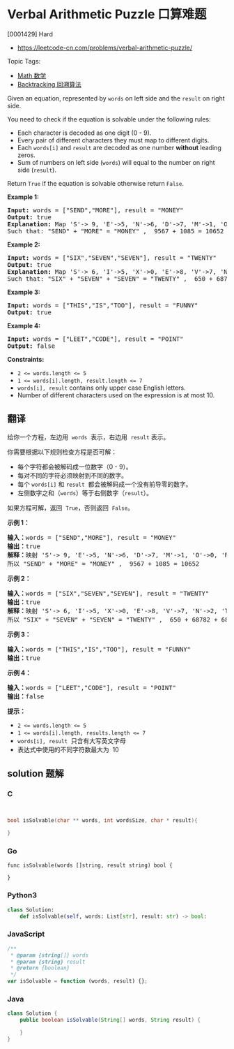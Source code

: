 # Verbal Arithmetic Puzzle 口算难题

[0001429] Hard

- https://leetcode-cn.com/problems/verbal-arithmetic-puzzle/

Topic Tags:

- [Math 数学](https://leetcode-cn.com/tag/math/)
- [Backtracking 回溯算法](https://leetcode-cn.com/tag/backtracking/)

Given an equation, represented by `words` on left side and the `result` on right side.

You need to check if the equation is solvable under the following rules:

- Each character is decoded as one digit (0 - 9).
- Every pair of different characters they must map to different digits.
- Each `words[i]` and `result` are decoded as one number **without** leading zeros.
- Sum of numbers on left side (`words`) will equal to the number on right side (`result`).

Return `True` if the equation is solvable otherwise return `False`.

**Example 1:**

<pre><strong>Input:</strong> words = ["SEND","MORE"], result = "MONEY"
<strong>Output:</strong> true
<strong>Explanation:</strong> Map 'S'-&gt; 9, 'E'-&gt;5, 'N'-&gt;6, 'D'-&gt;7, 'M'-&gt;1, 'O'-&gt;0, 'R'-&gt;8, 'Y'-&gt;'2'
Such that: "SEND" + "MORE" = "MONEY" ,  9567 + 1085 = 10652</pre>

**Example 2:**

<pre><strong>Input:</strong> words = ["SIX","SEVEN","SEVEN"], result = "TWENTY"
<strong>Output:</strong> true
<strong>Explanation:</strong> Map 'S'-&gt; 6, 'I'-&gt;5, 'X'-&gt;0, 'E'-&gt;8, 'V'-&gt;7, 'N'-&gt;2, 'T'-&gt;1, 'W'-&gt;'3', 'Y'-&gt;4
Such that: "SIX" + "SEVEN" + "SEVEN" = "TWENTY" ,  650 + 68782 + 68782 = 138214</pre>

**Example 3:**

<pre><strong>Input:</strong> words = ["THIS","IS","TOO"], result = "FUNNY"
<strong>Output:</strong> true
</pre>

**Example 4:**

<pre><strong>Input:</strong> words = ["LEET","CODE"], result = "POINT"
<strong>Output:</strong> false
</pre>

**Constraints:**

- `2 <= words.length <= 5`
- `1 <= words[i].length, result.length <= 7`
- `words[i], result` contains only upper case English letters.
- Number of different characters used on the expression is at most 10.

## 翻译

给你一个方程，左边用  `words`  表示，右边用  `result` 表示。

你需要根据以下规则检查方程是否可解：

- 每个字符都会被解码成一位数字（0 - 9）。
- 每对不同的字符必须映射到不同的数字。
- 每个 `words[i]` 和 `result`  都会被解码成一个没有前导零的数字。
- 左侧数字之和（`words`）等于右侧数字（`result`）。

如果方程可解，返回  `True`，否则返回  `False`。

**示例 1：**

<pre><strong>输入：</strong>words = ["SEND","MORE"], result = "MONEY"
<strong>输出：</strong>true
<strong>解释：</strong>映射 'S'-&gt; 9, 'E'-&gt;5, 'N'-&gt;6, 'D'-&gt;7, 'M'-&gt;1, 'O'-&gt;0, 'R'-&gt;8, 'Y'-&gt;'2'
所以 "SEND" + "MORE" = "MONEY" ,  9567 + 1085 = 10652</pre>

**示例 2：**

<pre><strong>输入：</strong>words = ["SIX","SEVEN","SEVEN"], result = "TWENTY"
<strong>输出：</strong>true
<strong>解释：</strong>映射 'S'-&gt; 6, 'I'-&gt;5, 'X'-&gt;0, 'E'-&gt;8, 'V'-&gt;7, 'N'-&gt;2, 'T'-&gt;1, 'W'-&gt;'3', 'Y'-&gt;4
所以 "SIX" + "SEVEN" + "SEVEN" = "TWENTY" ,  650 + 68782 + 68782 = 138214</pre>

**示例 3：**

<pre><strong>输入：</strong>words = ["THIS","IS","TOO"], result = "FUNNY"
<strong>输出：</strong>true
</pre>

**示例 4：**

<pre><strong>输入：</strong>words = ["LEET","CODE"], result = "POINT"
<strong>输出：</strong>false
</pre>

**提示：**

- `2 <= words.length <= 5`
- `1 <= words[i].length, results.length <= 7`
- `words[i], result`  只含有大写英文字母
- 表达式中使用的不同字符数最大为  10

## solution 题解

### C

```c


bool isSolvable(char ** words, int wordsSize, char * result){

}
```

### Go

```golang
func isSolvable(words []string, result string) bool {

}
```

### Python3

```python
class Solution:
    def isSolvable(self, words: List[str], result: str) -> bool:
```

### JavaScript

```javascript
/**
 * @param {string[]} words
 * @param {string} result
 * @return {boolean}
 */
var isSolvable = function (words, result) {};
```

### Java

```java
class Solution {
    public boolean isSolvable(String[] words, String result) {

    }
}
```
